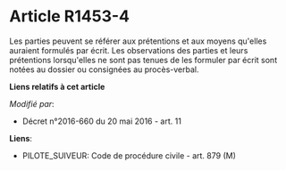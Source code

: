 # Article R1453-4

Les parties peuvent se référer aux prétentions et aux moyens qu'elles auraient formulés par écrit. Les observations des
parties et leurs prétentions lorsqu'elles ne sont pas tenues de les formuler par écrit sont notées au dossier ou consignées
au procès-verbal.

**Liens relatifs à cet article**

_Modifié par_:

  - Décret n°2016-660 du 20 mai 2016 - art. 11

**Liens**:

  - PILOTE_SUIVEUR: Code de procédure civile - art. 879 (M)

